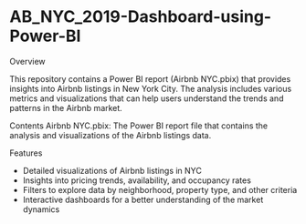 # AB_NYC_2019-Dashboard-using-Power-BI

Overview

This repository contains a Power BI report (Airbnb NYC.pbix) that provides insights into Airbnb listings in New York City. The analysis includes various metrics and visualizations that can help users understand the trends and patterns in the Airbnb market.

Contents
Airbnb NYC.pbix: The Power BI report file that contains the analysis and visualizations of the Airbnb listings data.

Features

* Detailed visualizations of Airbnb listings in NYC
* Insights into pricing trends, availability, and occupancy rates
* Filters to explore data by neighborhood, property type, and other criteria
* Interactive dashboards for a better understanding of the market dynamics
